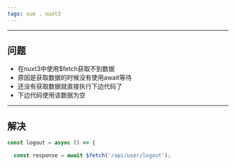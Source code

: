 ```yaml
---
tags: vue , nuxt3
---
```


---

## 问题

 - 在nuxt3中使用$fetch获取不到数据
 - 原因是获取数据的时候没有使用await等待
 - 还没有获取数据就直接执行下边代码了
 - 下边代码使用该数据为空

---

## 解决

```javascript
const logout = async () => {

  const response = await $fetch('/api/user/logout');
```
